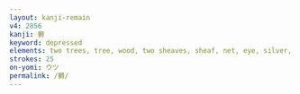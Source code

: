 ```yaml
---
layout: kanji-remain
v4: 2856
kanji: 欝
keyword: depressed
elements: two trees, tree, wood, two sheaves, sheaf, net, eye, silver, glue
strokes: 25
on-yomi: ウツ
permalink: /欝/
---
```






